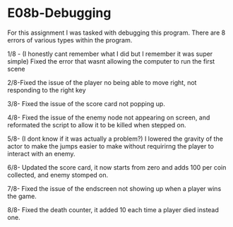 # E08b-Debugging

For this assignment I was tasked with debugging this program. There are 8 errors of various types within the program. 

1/8 - (I honestly cant remember what I did but I remember it was super simple) Fixed the error that wasnt allowing the computer to run the first scene

2/8-Fixed the issue of the player no being able to move right, not responding to the right key

3/8- Fixed the issue of the score card not popping up. 

4/8- Fixed the issue of the enemy node not appearing on screen, and reformated the script to allow it to be killed when stepped on.

5/8- (I dont know if it was actually a problem?) I lowered the gravity of the actor to make the jumps easier to make without requirirng the player to interact with an enemy.

6/8- Updated the score card, it now starts from zero and adds 100 per coin collected, and enemy stomped on.

7/8- Fixed the issue of the endscreen not showing up when a player wins the game. 

8/8- Fixed the death counter, it added 10 each time a player died instead one. 
